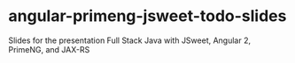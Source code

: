 # angular-primeng-jsweet-todo-slides
Slides for the presentation Full Stack Java with JSweet, Angular 2, PrimeNG, and JAX-RS
